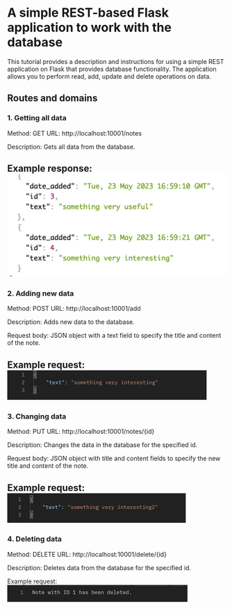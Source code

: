 # A simple REST-based Flask application to work with the database

This tutorial provides a description and instructions for using a simple REST application on Flask that provides database functionality. The application allows you to perform read, add, update and delete operations on data.

## Routes and domains
### 1. Getting all data
Method: GET
URL: http://localhost:10001/notes

Description: Gets all data from the database.

Example response:
![img.png](application/static/img.png)
---
### 2. Adding new data
Method: POST
URL: http://localhost:10001/add

Description: Adds new data to the database.

Request body: JSON object with a text field to specify the title and content of the note.

Example request:
![img_2.png](application/static/img_2.png)
---
### 3. Changing data
Method: PUT
URL: http://localhost:10001/notes/{id}

Description: Changes the data in the database for the specified id.

Request body: JSON object with title and content fields to specify the new title and content of the note.

Example request:
![img_3.png](application/static/img_3.png)
---
### 4. Deleting data
Method: DELETE
URL: http://localhost:10001/delete/{id}

Description: Deletes data from the database for the specified id.

Example request:
![img_5.png](application/static/img_5.png)